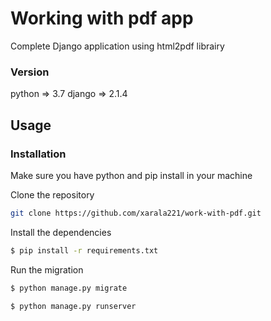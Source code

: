 # Working with pdf app

Complete Django application using html2pdf librairy

### Version
python => 3.7
django => 2.1.4

## Usage


### Installation

Make sure you have python and pip install in your machine

Clone the repository
```sh
git clone https://github.com/xarala221/work-with-pdf.git
```
Install the dependencies

```sh
$ pip install -r requirements.txt
```
Run the migration

```sh
$ python manage.py migrate
```

```sh
$ python manage.py runserver
```

